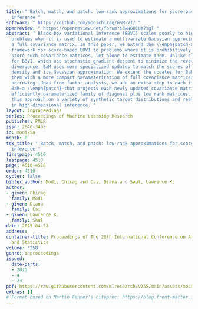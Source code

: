 ```yaml
---
title: " Batch, match, and patch: low-rank approximations for score-based variational
  inference "
software: " https://github.com/modichirag/GSM-VI/ "
openreview: " https://openreview.net/forum?id=N6U1Ue7YgT "
abstract: " Black-box variational inference (BBVI) scales poorly to high-dimensional
  problems when it is used to estimate a multivariate Gaussian approximation with
  a full covariance matrix. In this paper, we extend the \\emph{batch-and-match} (BaM)
  framework for score-based BBVI to problems where it is prohibitively expensive to
  store such covariance matrices, let alone to estimate them. Unlike classical algorithms
  for BBVI, which use stochastic gradient descent to minimize the reverse Kullback-Leibler
  divergence, BaM uses more specialized updates to match the scores of the target
  density and its Gaussian approximation. We extend the updates for BaM by integrating
  them with a more compact parameterization of full covariance matrices. In particular,
  borrowing ideas from factor analysis, we add an extra step to each iteration of
  BaM—a \\emph{patch}—that projects each newly updated covariance matrix into a more
  efficiently parameterized family of diagonal plus low rank matrices. We evaluate
  this approach on a variety of synthetic target distributions and real-world problems
  in high-dimensional inference. "
layout: inproceedings
series: Proceedings of Machine Learning Research
publisher: PMLR
issn: 2640-3498
id: modi25a
month: 0
tex_title: " Batch, match, and patch: low-rank approximations for score-based variational
  inference "
firstpage: 4510
lastpage: 4518
page: 4510-4518
order: 4510
cycles: false
bibtex_author: Modi, Chirag and Cai, Diana and Saul, Lawrence K.
author:
- given: Chirag
  family: Modi
- given: Diana
  family: Cai
- given: Lawrence K.
  family: Saul
date: 2025-04-23
address:
container-title: Proceedings of The 28th International Conference on Artificial Intelligence
  and Statistics
volume: '258'
genre: inproceedings
issued:
  date-parts:
  - 2025
  - 4
  - 23
pdf: https://raw.githubusercontent.com/mlresearch/v258/main/assets/modi25a/modi25a.pdf
extras: []
# Format based on Martin Fenner's citeproc: https://blog.front-matter.io/posts/citeproc-yaml-for-bibliographies/
---
```

